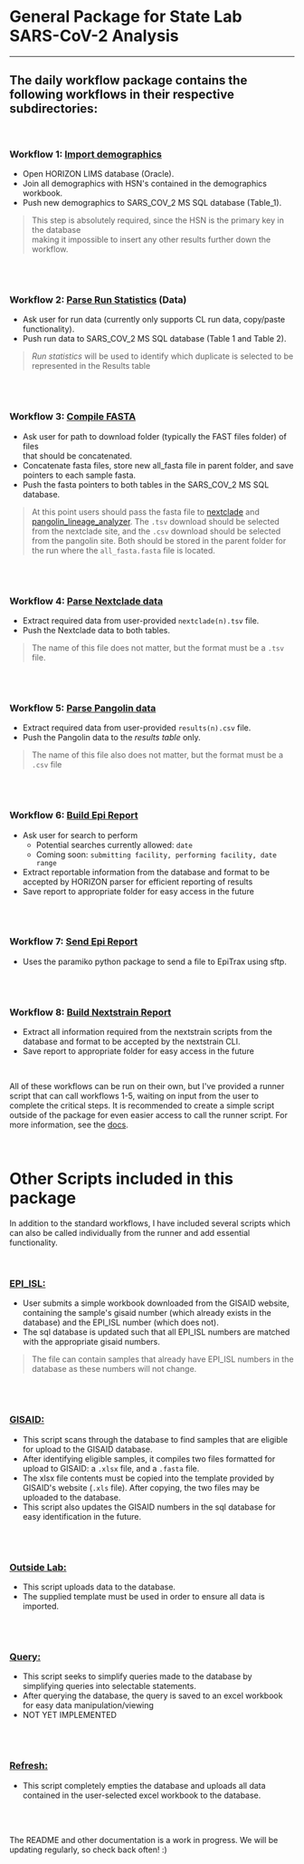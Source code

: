 
# General Package for State Lab SARS-CoV-2 Analysis
_______________________________________

## The daily workflow package contains the following workflows in their respective subdirectories:

<br />

### **Workflow 1:** [Import demographics](docs/WF_1_import_demos.md)
 - Open HORIZON LIMS database (Oracle).
 - Join all demographics with HSN's contained in the demographics workbook.
 - Push new demographics to SARS_COV_2 MS SQL database (Table_1).

  > This step is absolutely required, since the HSN is the primary key in the database<br>
  > making it impossible to insert any other results further down the workflow.

<br />
<br />

### **Workflow 2:** [Parse Run Statistics](docs/WF_2_parse_run_data.md) (Data)
 - Ask user for run data (currently only supports CL run data, copy/paste functionality).
 - Push run data to SARS_COV_2 MS SQL database (Table 1 and Table 2).

  > *Run statistics* will be used to identify which duplicate is selected to be represented in the Results table

<br />
<br />

### **Workflow 3:** [Compile FASTA](docs/WF_3_compile_fasta.md)
 - Ask user for path to download folder (typically the FAST files folder) of files<br>that should be concatenated.
 - Concatenate fasta files, store new all_fasta file in parent folder, and save<br>pointers to each sample fasta.
 - Push the fasta pointers to both tables in the SARS_COV_2 MS SQL database.

  > At this point users should pass the fasta file to [nextclade](https://clades.nextstrain.org/) and [pangolin_lineage_analyzer](https://pangolin.cog-uk.io/). The `.tsv` download should be selected from the nextclade site, and the `.csv` download should be selected<br>
  > from the pangolin site.  Both should be stored in the parent folder for the run where the `all_fasta.fasta` file is located.

<br />
<br />

### **Workflow 4:** [Parse Nextclade data](docs/WF_4_parse_nextclade.md)
 - Extract required data from user-provided `nextclade(n).tsv` file.
 - Push the Nextclade data to both tables.

  > The name of this file does not matter, but the format must be a `.tsv` file.  
 
<br />
<br />

### **Workflow 5:** [Parse Pangolin data](docs/WF_5_parse_pangolin.md)
 - Extract required data from user-provided `results(n).csv` file.
 - Push the Pangolin data to the *results table* only.
  
  > The name of this file also does not matter, but the format must be a `.csv` file
  
<br />
<br />

### **Workflow 6:** [Build Epi Report](docs/WF_6_build_epi_report.md)
 - Ask user for search to perform
   - Potential searches currently allowed: `date `
   - Coming soon: `submitting facility, performing facility, date range`
 - Extract reportable information from the database and format to be accepted by HORIZON parser for efficient reporting of results
 - Save report to appropriate folder for easy access in the future

<br />
<br />

### **Workflow 7:** [Send Epi Report](docs/WF_7_send_epi_report.md)
 - Uses the paramiko python package to send a file to EpiTrax using sftp.

<br />
<br />

### **Workflow 8:** [Build Nextstrain Report](docs/WF_8_build_nextstrain_report.md)
 - Extract all information required from the nextstrain scripts from the database and format to be accepted by the nextstrain CLI.
 - Save report to appropriate folder for easy access in the future

<br />

All of these workflows can be run on their own, but I've provided a runner script that can call workflows 1-5, waiting on input from the user to complete the critical steps.  It is recommended to create a simple script outside of the package for even easier access to call the runner script.  For more information, see the [docs](docs/overview.md).

<br />

# Other Scripts included in this package

In addition to the standard workflows, I have included several scripts which can also be called individually from the runner and add essential functionality.

<br />

### **[EPI_ISL:](docs/epi_isl.md)**
  - User submits a simple workbook downloaded from the GISAID website, containing the sample's gisaid number (which already exists in the database) and the EPI_ISL number (which does not).
  - The sql database is updated such that all EPI_ISL numbers are matched with the appropriate gisaid numbers.

  > The file can contain samples that already have EPI_ISL numbers in the database as these numbers will not change.

<br />
<br />

### **[GISAID:](docs/gisaid.md)**
  - This script scans through the database to find samples that are eligible for upload to the GISAID database.
  - After identifying eligible samples, it compiles two files formatted for upload to GISAID: a `.xlsx` file, and a `.fasta` file.
  - The xlsx file contents must be copied into the template provided by GISAID's website (`.xls` file).  After copying, the two files may be uploaded to the database.
  - This script also updates the GISAID numbers in the sql database for easy identification in the future.

<br />
<br />

### **[Outside Lab:](docs/outside_lab.md)**
  - This script uploads data to the database.
  - The supplied template must be used in order to ensure all data is imported.

<br />
<br />

### **[Query:](docs/query.md)**
  - This script seeks to simplify queries made to the database by simplifying queries into selectable statements.
  - After querying the database, the query is saved to an excel workbook for easy data manipulation/viewing
  - NOT YET IMPLEMENTED

<br />
<br />

### **[Refresh:](docs/refresh.md)**
  - This script completely empties the database and uploads all data contained in the user-selected excel workbook to the database.

<br />
<br />

The README and other documentation is a work in progress.  We will be updating regularly, so check back often! :)

